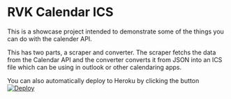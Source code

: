 # RVK Calendar ICS

This is a showcase project intended to demonstrate some of the things you can do with the calender API.

This has two parts, a scraper and converter. The scraper fetchs the data from the Calendar API and the converter converts it from JSON into an ICS file which can be using in outlook or other calendaring apps.

You can also automatically deploy to Heroku by clicking the button
[![Deploy](https://www.herokucdn.com/deploy/button.png)](https://heroku.com/deploy)
